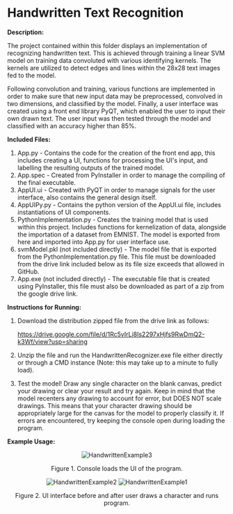 # Handwritten Text Recognition

**Description:**

The project contained within this folder displays an implementation of recognizing handwritten text. This is achieved through training a linear SVM model on training data convoluted 
with various identifying kernels. The kernels are utilized to detect edges and lines within the 28x28 text images fed to the model. 

Following convolution and training, various functions are implemented in order to make sure that new input data may be preprocessed, convolved in two dimensions, and classified by the
model. Finally, a user interface was created using a front end library PyQT, which enabled the user to input their own drawn text. The user input was then tested through the model and classified 
with an accuracy higher than 85%. 

**Included Files:**

1. App.py - Contains the code for the creation of the front end app, this includes creating a UI, functions for processing the UI's input, and labelling the resulting outputs of the trained model.
2. App.spec - Created from PyInstaller in order to manage the compiling of the final executable.
3. AppUI.ui - Created with PyQT in order to manage signals for the user interface, also contains the general design itself.
4. AppUIPy.py - Contains the python version of the AppUI.ui file, includes instantiations of UI components.
5. PythonImplementation.py - Creates the training model that is used within this project. Includes functions for kernelization of data, alongside the importation of a dataset from EMNIST. The model is exported from here and imported into App.py for user interface use.
6. svmModel.pkl (not included directly) - The model file that is exported from the PythonImplementation.py file. This file must be downloaded from the drive link included below as its file size exceeds that allowed in GitHub.
7. App.exe (not included directly) - The executable file that is created using PyInstaller, this file must also be downloaded as part of a zip from the google drive link.

**Instructions for Running:**

1. Download the distribution zipped file from the drive link as follows:
   
   https://drive.google.com/file/d/1Rc5vIrLi8Is2297xHjfs9RwDmQ2-k3Wf/view?usp=sharing
2. Unzip the file and run the HandwrittenRecognizer.exe file either directly or through a CMD instance (Note: this may take up to a minute to fully load).
3. Test the model! Draw any single character on the blank canvas, predict your drawing or clear your result and try again. Keep in mind that the model recenters any drawing to account for error, but DOES NOT scale drawings. This means that your character drawing should be appropriately large for the canvas for the model to properly classify it. If errors are encountered, try keeping the console open during loading the program.

**Example Usage:**

<p align="center">
  <img src="https://github.com/PaulJablonski/Resume-Projects/assets/148725115/f74d8f76-8084-464a-b1f7-944f7c988b39" alt="HandwrittenExample3">
</p>

<p align="center">  
  Figure 1. Console loads the UI of the program.
</p>

<p align="center">
  <img src="https://github.com/PaulJablonski/Resume-Projects/assets/148725115/d5aba49c-e7a1-4cc4-a2e5-1af51f7db88a" alt="HandwrittenExample2">
  <img src="https://github.com/PaulJablonski/Resume-Projects/assets/148725115/d67baf53-f7ce-4867-a53d-477ab0b1d3de" alt="HandwrittenExample1">
</p>

<p align="center">
  Figure 2. UI interface before and after user draws a character and runs program.
</p>

